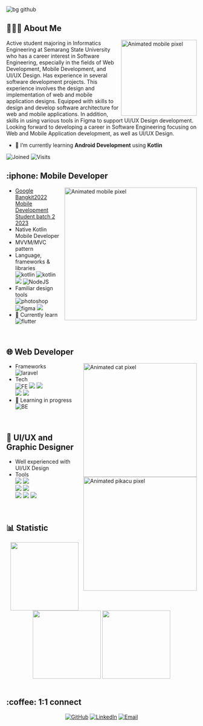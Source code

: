 ![bg github](https://github.com/ffadhl/githubAboutMe/blob/main/14_things_Pixel_GIF.gif)

<div>
<h2> 👨🏻‍💻 About Me </h2>
<img align="right" width="200" alt="Animated mobile pixel" src="https://github.com/ffadhl/githubAboutMe/blob/main/Fadhl.png"/>
Active student majoring in Informatics Engineering at Semarang State University who has a career interest in Software Engineering, especially in the fields of Web Development, Mobile Development, and UI/UX Design. Has experience in several software development projects. This experience involves the design and implementation of web and mobile application designs. Equipped with skills to design and develop software architecture for web and mobile applications. In addition, skills in using various tools in Figma to support UI/UX Design development. Looking forward to developing a career in Software Engineering focusing on Web and Mobile Application development, as well as UI/UX Design.

- 🌱 I’m currently learning **Android Development** using **Kotlin**

![Joined](https://img.shields.io/badge/Joined-September%2014,%202021-blue?style=flat&logo=github)
![Visits](https://badges.pufler.dev/visits/ffadhl/ffadhl)
</div>

<div>
<h2> :iphone: Mobile Developer </h2>
  
  <img align="right" width="350" alt="Animated mobile pixel" src="https://github.com/ffadhl/githubAboutMe/blob/main/andorid.gif"/>
  
- [Google Bangkit2022 Mobile Development Student batch 2 2023](https://grow.google/intl/id_id/bangkit/?tab=mobile-development)
- Native Kotlin Mobile Developer
- MVVM/MVC pattern 
- Language, frameworks & libraries
  <br>
  <img src = "https://img.shields.io/badge/kotlin-%237F52FF.svg?style=for-the-badge&logo=kotlin&logoColor=white" alt="kotlin"/>
  <img src = "https://img.shields.io/badge/Dart-%230678BE.svg?style=for-the-badge&logo=dart&logoColor=white" alt="kotlin"/>
  <br>
  <img src="https://img.shields.io/badge/javascript-%23F7DF1E.svg?&style=for-the-badge&logo=javascript&logoColor=black" />
  <img src = "https://img.shields.io/badge/node.js-6DA55F?style=for-the-badge&logo=node.js&logoColor=white" alt = "NodeJS" />
  <br>
- Familiar design tools
  <br>
  <img src = "https://img.shields.io/badge/adobe%20photoshop-%2331A8FF.svg?style=for-the-badge&logo=adobe%20photoshop&logoColor=white" alt = "photoshop" />
  <img src = "https://img.shields.io/badge/figma-%23F24E1E.svg?style=for-the-badge&logo=figma&logoColor=white" alt = "figma" />
  <img src="https://img.shields.io/badge/adobe%20illustrator-%23FF9A00.svg?&style=for-the-badge&logo=adobe%20illustrator&logoColor=black" />
  <br>
- 🌱 Currently learn
  <br>
  <img src = "https://img.shields.io/badge/Flutter-%2302569B.svg?style=for-the-badge&logo=Flutter&logoColor=white" alt = "flutter" />
</div>

<br>

<div>
  
<h2> 🌐 Web Developer </h2>

 <img align="right" width="300" alt="Animated cat pixel" src="https://github.com/ffadhl/githubAboutMe/blob/main/nyancatgif.gif"/>

- Frameworks
  <br>
  <img src = "https://img.shields.io/badge/Laravel-%23CB3837.svg?style=for-the-badge&logo=laravel&logoColor=white" alt = "laravel"/>
  <br>
- Tech
  <br>
  <img src = "https://img.shields.io/badge/FrontEnd-%23FA0F00.svg?style=for-the-badge" alt = "FE" />
  <img src="https://img.shields.io/badge/html5-%23E34F26.svg?&style=for-the-badge&logo=html5&logoColor=white" />
  <img src="https://img.shields.io/badge/css3-%231572B6.svg?&style=for-the-badge&logo=css3&logoColor=white" />
  <br>
  <img src="https://img.shields.io/badge/tailwind%20css-%2338B2AC.svg?&style=for-the-badge&logo=tailwind%20css&logoColor=white" />
  <img src="https://img.shields.io/badge/javascript-%23F7DF1E.svg?&style=for-the-badge&logo=javascript&logoColor=black" />
  <br>
- 🌱 Learning in progress
  <br>
  <img src = "https://img.shields.io/badge/BackEnd-%23276DC3.svg?style=for-the-badge" alt = "BE" />
  <br>
</div>

<br>

<div>
  
<h2> 🌟 UI/UX and Graphic Designer</h2>

  <img align="right" width="300" alt="Animated pikacu pixel" src="https://github.com/ffadhl/githubAboutMe/blob/main/pikacu.gif"/>
  
- Well experienced with UI/UX Design
- Tools <br>
  <img src="https://img.shields.io/badge/adobe%20illustrator-%23FF9A00.svg?&style=for-the-badge&logo=adobe%20illustrator&logoColor=black" />
  <img src="https://img.shields.io/badge/adobe%20photoshop-%2331A8FF.svg?&style=for-the-badge&logo=adobe%20photoshop&logoColor=white" />
  <br>
  <img src="https://img.shields.io/badge/adobe%20premiere%20pro-%239999FF.svg?&style=for-the-badge&logo=adobe%20premiere%20pro&logoColor=black" />
  <img src="https://img.shields.io/badge/adobe%20after%20effects-%239999FF.svg?&style=for-the-badge&logo=adobe%20after%20effects&logoColor=black" />
  <br>
  <img src="https://img.shields.io/badge/figma-%23F24E1E.svg?&style=for-the-badge&logo=figma&logoColor=white" />
  <img src="https://img.shields.io/badge/adobe%20xd-%23FF61F6.svg?&style=for-the-badge&logo=adobe%20xd&logoColor=black" />
  <img src="https://img.shields.io/badge/canva-%2300C4CC.svg?&style=for-the-badge&logo=canva&logoColor=white" />
</div>
<br>

<div>
<h2> 📊 Statistic </h2>
<div align="center"/>

<img height="180em" src="https://github-readme-stats-aljn.vercel.app/api?username=ffadhl&theme=material-palenight&count_private=true&hide=contribs&show_icons=true" />
<img height="180em" src="https://github-readme-stats-aljn.vercel.app/api/top-langs/?username=ffadhl&theme=material-palenight&hide=php,asp.net,rich+text+format,hlsl,css,shaderlab,hack&langs_count=8&layout=compact" />
<img height="180em" src="http://github-readme-streak-stats.herokuapp.com?user=ffadhl&theme=material-palenight&date_format=M%20j%5B%2C%20Y%5D"/>

</div>
</div>

<br>

<div>
<h2> :coffee: 1:1 connect </h2>
<p align="center">
	<a href="https://github.com/ffadhl"><img src="https://icons8.com/icon/118557/github" alt="GitHub"/></a>
	<a href="https://www.linkedin.com/in/fadhlhafizh/"><img src="https://icons8.com/icon/64154/linkedin" alt="LinkedIn"/></a>
	<a href="mailto:fadhl.alhafizh@gmail.com"><img src="https://icons8.com/icon/GNO9f2CARaea/mail" alt="Email"/></a>
</p>
</div>

